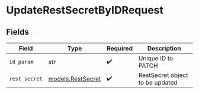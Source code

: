 # UpdateRestSecretByIDRequest


## Fields

| Field                                        | Type                                         | Required                                     | Description                                  |
| -------------------------------------------- | -------------------------------------------- | -------------------------------------------- | -------------------------------------------- |
| `id_param`                                   | *str*                                        | :heavy_check_mark:                           | Unique ID to PATCH                           |
| `rest_secret`                                | [models.RestSecret](../models/restsecret.md) | :heavy_check_mark:                           | RestSecret object to be updated              |